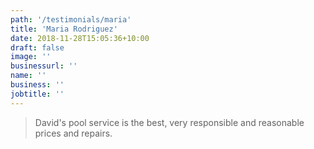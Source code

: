 ```yaml
---
path: '/testimonials/maria'
title: 'Maria Rodriguez'
date: 2018-11-28T15:05:36+10:00
draft: false
image: ''
businessurl: ''
name: ''
business: ''
jobtitle: ''
---
```


> David's pool service is the best, very responsible and reasonable prices and repairs.
